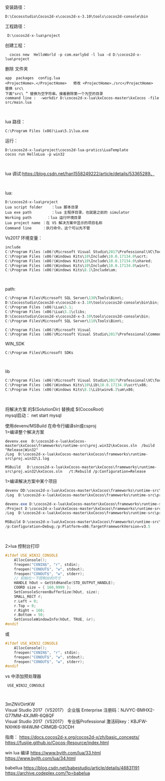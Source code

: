 安装路径：  

```
D:\Cocosstudio\Cocos2d-x\cocos2d-x-3.10\tools\cocos2d-console\bin
```


工程路径：

```
 D:\cocos2d-x-lua\project   
```


创建工程：

```
  cocos new  HelloWorld -p com.earlybd -l lua -d D:\cocos2d-x-lua\project  
```


删除 文件夹

```
app  packages  config.lua   
<ProjectHome>.</ProjectHome>   修改 <ProjectHome>./src</ProjectHome>  替换 src\     
下面"src\ ” 替换为空字符串。接着删除第一个为空的目录      
command line :  -workdir D:\cocos2d-x-lua\kxCocos-master\kxCocos -file src/main.lua                                                                            
```

​                               

lua 路径：

```
C:\Program Files (x86)\Lua\5.1\lua.exe   
```


运行：                                    

```
D:\cocos2d-x-lua\project\cocos2d-lua-pratics\LuaTemplate                                          
cocos run HelloLua -p win32     
```

​                                                                                                     

lua 调试:https://blog.csdn.net/han1558249222/article/details/53365289、                                                       

​                                                                                   



lua: 

```
D:\cocos2d-x-lua\project                                                                                                        
Lua script folder    ：lua 脚本目录                
Lua exe path         ：lua 主程序目录，也就是之前的 simulator                  
Working path       ：lua 运行环境目录                                
Lua project name ：在 VS 解决方案中显示的项目名称                            
Command line     ：执行命令，这个可以先不管                                                                                              
```



Vs2017 环境变量：  

```powershell
include                   
C:\Program Files (x86)\Microsoft Visual Studio\2017\Professional\VC\Tools\MSVC\14.14.26428\include;                 
C:\Program Files (x86)\Windows Kits\10\Include\10.0.17134.0\ucrt;                               
C:\Program Files (x86)\Windows Kits\10\Include\10.0.17134.0\shared;                     
C:\Program Files (x86)\Windows Kits\10\Include\10.0.17134.0\winrt;                           
C:\Program Files (x86)\Windows Kits\8.1\Include\um;   
```

​                                  

path:                     

```powershell
C:\Program Files\Microsoft SQL Server\130\Tools\Binn\;                            
D:\Cocosstudio\Cocos2d-x\cocos2d-x-3.10\tools\cocos2d-console\bin\bin;                           
C:\Program Files (x86)\Lua\5.1;                    
C:\Program Files (x86)\Lua\5.1\clibs;                                    
D:\Cocosstudio\Cocos2d-x\cocos2d-x-3.10\tools\cocos2d-console\bin;                       
C:\Program Files\Microsoft SQL Server\110\Tools\Binn\;                                                                                                                                

C:\Program Files (x86)\Microsoft Visual                                   Studio\2017\Professional\VC\Tools\MSVC\14.14.26428\bin\Hostx86\x86;                           
C:\Program Files (x86)\Microsoft Visual Studio\2017\Professional\Common7\IDE;
```

WIN_SDK                                                             

```
C:\Program Files\Microsoft SDKs        
```

​                                               



lib

```powershell
C:\Program Files (x86)\Microsoft Visual Studio\2017\Professional\VC\Tools\MSVC\14.14.26428\lib;                 
C:\Program Files (x86)\Windows Kits\10\Lib\10.0.17134.0\ucrt\x86;                  
C:\Program Files (x86)\Windows Kits\8.1\Lib\winv6.3\um\x86;      
```

​                                                                                                                  



将解决方案 的$(SolutionDir)  替换成 $(CocosRoot)                      
mysql启动：  net start mysql                                                                    



使用devenv/MSBuild 在命令行编译sln或csproj                                                                                     
1>编译整个解决方案                                    

```
devenv.exe  D:\cocos2d-x-lua\kxCocos-master\kxCocos\frameworks\runtime-src\proj.win32\kxCocos.sln  /build "Release|Win32" 
/Log  D:\cocos2d-x-lua\kxCocos-master\kxCocos\frameworks\runtime-src\proj.win32\1.log                                              

MSBuild   D:\cocos2d-x-lua\kxCocos-master\kxCocos\frameworks\runtime-src\proj.win32\kxCocos.sln   /t:Rebuild /p:Configuration=Release                                                                                                                                                    
```

1>编译解决方案中某个项目

```powershell
devenv DD:\cocos2d-x-lua\kxCocos-master\kxCocos\frameworks\runtime-src\proj.win32\kxCocos.vcxproj  /build "Release|Win32"            
/Log  D:\cocos2d-x-lua\kxCocos-master\kxCocos\frameworks\runtime-src\proj.win32\1.log                                                                          

devenv.exe D:\cocos2d-x-lua\kxCocos-master\kxCocos\frameworks\runtime-src\proj.win32\kxCocos.sln /build "Release|Win32"           
/Project D:\cocos2d-x-lua\kxCocos-master\kxCocos\frameworks\runtime-src\proj.win32\kxCocos  
/Log  D:\cocos2d-x-lua\kxCocos-master\kxCocos\frameworks\runtime-src\proj.win32\1.log                                                           

MSBuild D:\cocos2d-x-lua\kxCocos-master\kxCocos\frameworks\runtime-src\proj.win32\kxCocos.vcxproj  /t:Clean                                                                           
/p:Configuration=Debug;/p:Platform=x86;TargetFrameworkVersion=v3.5          
```

​                                                                              



2>lua  控制台打印

```c
#ifdef USE_WIN32_CONSOLE                        
	AllocConsole();             
	freopen("CONIN$", "r", stdin);            
	freopen("CONOUT$", "w", stdout);                     
	freopen("CONOUT$", "w", stderr);                    
	// 初始化一下控制台的尺寸                   
	HANDLE hOut = GetStdHandle(STD_OUTPUT_HANDLE);              
	COORD size = { 160,9999 };                  
	SetConsoleScreenBufferSize(hOut, size);                 
	SMALL_RECT r;                        
	r.Left = 0;                     
	r.Top = 0;                    
	r.Right = 160;                          
	r.Bottom = 50;                                         
	SetConsoleWindowInfo(hOut, TRUE, &r);                   
#endif                           
```

或 

```c
#ifdef USE_WIN32_CONSOLE            
	AllocConsole();              
	freopen("CONIN$", "r", stdin);              
	freopen("CONOUT$", "w", stdout);                  
	freopen("CONOUT$", "w", stderr);                      
#endif                             
```



vs 中添加预处理器 

```
 USE_WIN32_CONSOLE        
```

​                             

3mZNVOirtKW                                                                                
Visual Studio 2017（VS2017） 企业版 Enterprise 注册码：NJVYC-BMHX2-G77MM-4XJMR-6Q8QF                   
Visual Studio 2017（VS2017） 专业版Professional 激活码key：KBJFW-NXHK6-W4WJM-CRMQB-G3CDH   


指南：
https://docs.cocos2d-x.org/cocos2d-x/zh/basic_concepts/      
https://fusijie.github.io/Cocos-Resource/index.html     

win lua 编译
https://www.byjth.com/lua/33.html
https://www.byjth.com/lua/34.html

babellua
https://blog.csdn.net/babestudio/article/details/48831191
https://archive.codeplex.com/?p=babelua

